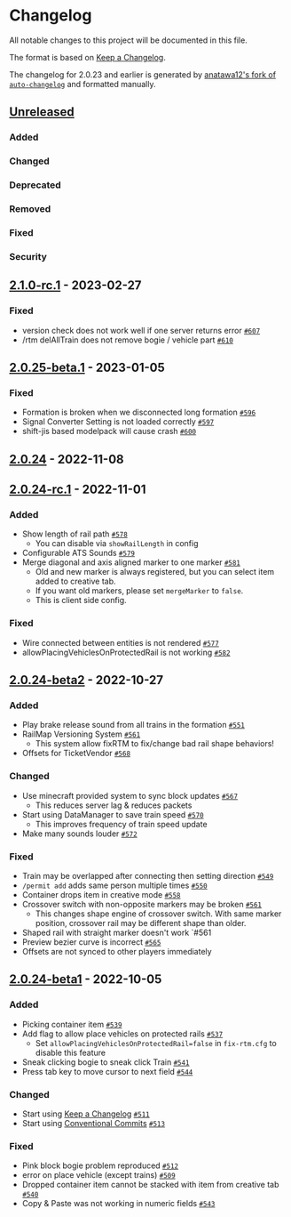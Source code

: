 # Changelog

<!--
For testing, this is substituted from fixRTM's changelog.
-->

All notable changes to this project will be documented in this file.

The format is based on [Keep a Changelog].

The changelog for 2.0.23 and earlier is generated by [anatawa12's fork of `auto-changelog`](https://github.com/anatawa12/auto-changelog) and formatted manually.

[Keep a Changelog]: https://keepachangelog.com/en/1.0.0/

## [Unreleased]
### Added

### Changed

### Deprecated

### Removed

### Fixed

### Security

## [2.1.0-rc.1] - 2023-02-27
### Fixed
- version check does not work well if one server returns error [`#607`](https://github.com/anatawa12/sh-actions/pull/607)
- /rtm delAllTrain does not remove bogie / vehicle part [`#610`](https://github.com/anatawa12/sh-actions/pull/610)

## [2.0.25-beta.1] - 2023-01-05
### Fixed
- Formation is broken when we disconnected long formation [`#596`](https://github.com/fixrtm/fixRTM/pull/596)
- Signal Converter Setting is not loaded correctly [`#597`](https://github.com/fixrtm/fixRTM/pull/597)
- shift-jis based modelpack will cause crash [`#600`](https://github.com/fixrtm/fixRTM/pull/600)

## [2.0.24] - 2022-11-08
## [2.0.24-rc.1] - 2022-11-01
### Added
- Show length of rail path [`#578`](https://github.com/fixrtm/fixRTM/pull/578)
    - You can disable via `showRailLength` in config
- Configurable ATS Sounds [`#579`](https://github.com/fixrtm/fixRTM/pull/579)
- Merge diagonal and axis aligned marker to one marker [`#581`](https://github.com/fixrtm/fixRTM/pull/581)
    - Old and new marker is always registered, but you can select item added to creative tab.
    - If you want old markers, please set `mergeMarker` to `false`.
    - This is client side config.

### Fixed
- Wire connected between entities is not rendered [`#577`](https://github.com/fixrtm/fixRTM/pull/577)
- allowPlacingVehiclesOnProtectedRail is not working [`#582`](https://github.com/fixrtm/fixRTM/pull/582)

## [2.0.24-beta2] - 2022-10-27
### Added
- Play brake release sound from all trains in the formation [`#551`](https://github.com/fixrtm/fixRTM/pull/551)
- RailMap Versioning System [`#561`](https://github.com/fixrtm/fixRTM/pull/561)
    - This system allow fixRTM to fix/change bad rail shape behaviors!
- Offsets for TicketVendor [`#568`](https://github.com/fixrtm/fixRTM/pull/568)

### Changed
- Use minecraft provided system to sync block updates [`#567`](https://github.com/fixrtm/fixRTM/pull/567)
    - This reduces server lag & reduces packets
- Start using DataManager to save train speed [`#570`](https://github.com/fixrtm/fixRTM/pull/570)
    - This improves frequency of train speed update
- Make many sounds louder [`#572`](https://github.com/fixrtm/fixRTM/pull/572)

### Fixed
- Train may be overlapped after connecting then setting direction [`#549`](https://github.com/fixrtm/fixRTM/pull/549)
- `/permit add` adds same person multiple times [`#550`](https://github.com/fixrtm/fixRTM/pull/550)
- Container drops item in creative mode [`#558`](https://github.com/fixrtm/fixRTM/pull/558)
- Crossover switch with non-opposite markers may be broken [`#561`](https://github.com/fixrtm/fixRTM/pull/561)
    - This changes shape engine of crossover switch.
      With same marker position, crossover rail may be different shape than older.
- Shaped rail with straight marker doesn't work `#561
- Preview bezier curve is incorrect [`#565`](https://github.com/fixrtm/fixRTM/pull/565)
- Offsets are not synced to other players immediately

## [2.0.24-beta1] - 2022-10-05
### Added
- Picking container item [`#539`](https://github.com/fixrtm/fixRTM/pull/539)
- Add flag to allow place vehicles on protected rails [`#537`](https://github.com/fixrtm/fixRTM/pull/537)
    - Set `allowPlacingVehiclesOnProtectedRail=false` in `fix-rtm.cfg` to disable this feature
- Sneak clicking bogie to sneak click Train [`#541`](https://github.com/fixrtm/fixRTM/pull/541)
- Press tab key to move cursor to next field [`#544`](https://github.com/fixrtm/fixRTM/pull/544)

### Changed
- Start using [Keep a Changelog] [`#511`](https://github.com/fixrtm/fixRTM/pull/511)
- Start using [Conventional Commits] [`#513`](https://github.com/fixrtm/fixRTM/pull/513)

### Fixed
- Pink block bogie problem reproduced [`#512`](https://github.com/fixrtm/fixRTM/pull/512)
- error on place vehicle (except trains) [`#509`](https://github.com/fixrtm/fixRTM/pull/509)
- Dropped container item cannot be stacked with item from creative tab [`#540`](https://github.com/fixrtm/fixRTM/pull/540)
- Copy & Paste was not working in numeric fields [`#543`](https://github.com/fixrtm/fixRTM/pull/543)

[Keep a Changelog]: https://keepachangelog.com/en/1.0.0/
[Conventional Commits]: https://www.conventionalcommits.org/en/v1.0.0/


[Unreleased]: https://github.com/anatawa12/sh-actions/2.1.0-rc.1...HEAD
[2.1.0-rc.1]: https://github.com/anatawa12/sh-actions/2.0.25-beta.1...2.1.0-rc.1
[2.0.25-beta.1]: https://github.com/fixrtm/fixRTM/compare/2.0.24...2.0.25-beta.1
[2.0.24]: https://github.com/fixrtm/fixRTM/compare/2.0.24-rc.1...2.0.24
[2.0.24-rc.1]: https://github.com/fixrtm/fixRTM/compare/2.0.24-beta2...2.0.24-rc.1
[2.0.24-beta2]: https://github.com/fixrtm/fixRTM/compare/2.0.24-beta1...2.0.24-beta2
[2.0.24-beta1]: https://github.com/fixrtm/fixRTM/compare/2.0.23...2.0.24-beta1
